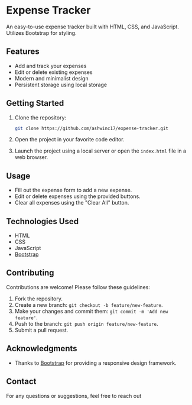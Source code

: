 # Expense Tracker

An easy-to-use expense tracker built with HTML, CSS, and JavaScript. Utilizes Bootstrap for styling.

## Features

- Add and track your expenses
- Edit or delete existing expenses
- Modern and minimalist design
- Persistent storage using local storage

## Getting Started

1. Clone the repository:

   ```bash
   git clone https://github.com/ashwinc17/expense-tracker.git

2. Open the project in your favorite code editor.

3. Launch the project using a local server or open the `index.html` file in a web browser.

## Usage

- Fill out the expense form to add a new expense.
- Edit or delete expenses using the provided buttons.
- Clear all expenses using the "Clear All" button.

## Technologies Used

- HTML
- CSS
- JavaScript
- [Bootstrap](https://getbootstrap.com/)

## Contributing

Contributions are welcome! Please follow these guidelines:

1. Fork the repository.
2. Create a new branch: `git checkout -b feature/new-feature`.
3. Make your changes and commit them: `git commit -m 'Add new feature'`.
4. Push to the branch: `git push origin feature/new-feature`.
5. Submit a pull request.


## Acknowledgments

- Thanks to [Bootstrap](https://getbootstrap.com/) for providing a responsive design framework.

## Contact

For any questions or suggestions, feel free to reach out
